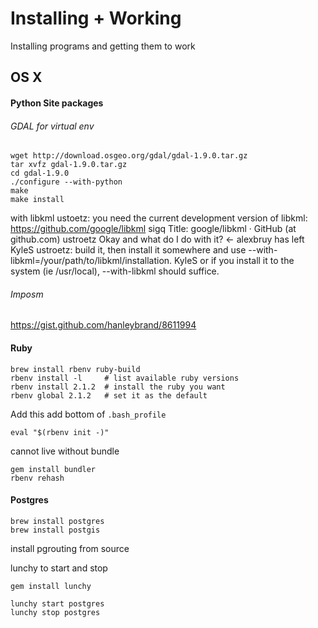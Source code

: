 # Installing + Working
Installing programs and getting them to work

## OS X
#### Python Site packages
######  GDAL for virtual env
```
wget http://download.osgeo.org/gdal/gdal-1.9.0.tar.gz
tar xvfz gdal-1.9.0.tar.gz
cd gdal-1.9.0
./configure --with-python
make
make install
```

with libkml
ustoetz: you need the current development version of libkml: https://github.com/google/libkml 
sigq
Title: google/libkml · GitHub (at github.com) 
ustroetz
Okay and what do I do with it? 
← alexbruy has left  
KyleS
ustroetz: build it, then install it somewhere and use --with-libkml=/your/path/to/libkml/installation. 
KyleS
or if you install it to the system (ie /usr/local), --with-libkml should suffice. 

######  Imposm
https://gist.github.com/hanleybrand/8611994

#### Ruby
```
brew install rbenv ruby-build
rbenv install -l     # list available ruby versions
rbenv install 2.1.2  # install the ruby you want
rbenv global 2.1.2   # set it as the default
```
Add this add bottom of `.bash_profile`
```
eval "$(rbenv init -)"
```
cannot live without bundle
```
gem install bundler
rbenv rehash
```

#### Postgres
```
brew install postgres
brew install postgis
```
install pgrouting from source

lunchy to start and stop
```
gem install lunchy

lunchy start postgres
lunchy stop postgres
```



